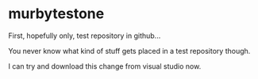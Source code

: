 # murbytestone
First, hopefully only, test repository in github...

You never know what kind of stuff gets placed in a test repository though. 

I can try and download this change from visual studio now.
